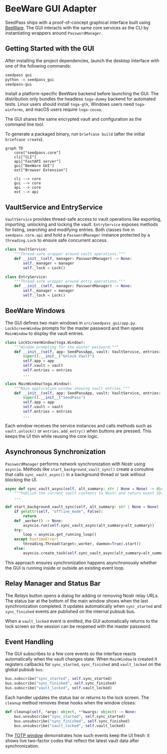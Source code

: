 # BeeWare GUI Adapter

SeedPass ships with a proof-of-concept graphical interface built using [BeeWare](https://beeware.org). The GUI interacts with the same core services as the CLI by instantiating wrappers around `PasswordManager`.


## Getting Started with the GUI

After installing the project dependencies, launch the desktop interface with one
of the following commands:

```bash
seedpass gui
python -m seedpass_gui
seedpass-gui
```

Install a platform-specific BeeWare backend before launching the GUI. The
distribution only bundles the headless `toga-dummy` backend for automated
tests. Linux users should install `toga-gtk`, Windows users need
`toga-winforms`, and macOS users require `toga-cocoa`.

The GUI shares the same encrypted vault and configuration as the command line tool.

To generate a packaged binary, run `briefcase build` (after the initial `briefcase create`).

```mermaid
graph TD
    core["seedpass.core"]
    cli["CLI"]
    api["FastAPI server"]
    gui["BeeWare GUI"]
    ext["Browser Extension"]

    cli --> core
    gui --> core
    api --> core
    ext --> api
```

## VaultService and EntryService

`VaultService` provides thread-safe access to vault operations like exporting, importing, unlocking and locking the vault. `EntryService` exposes methods for listing, searching and modifying entries. Both classes live in `seedpass.core.api` and hold a `PasswordManager` instance protected by a `threading.Lock` to ensure safe concurrent access.

```python
class VaultService:
    """Thread-safe wrapper around vault operations."""
    def __init__(self, manager: PasswordManager) -> None:
        self._manager = manager
        self._lock = Lock()
```

```python
class EntryService:
    """Thread-safe wrapper around entry operations."""
    def __init__(self, manager: PasswordManager) -> None:
        self._manager = manager
        self._lock = Lock()
```

## BeeWare Windows

The GUI defines two main windows in `src/seedpass_gui/app.py`. `LockScreenWindow` prompts for the master password and then opens `MainWindow` to display the vault entries.

```python
class LockScreenWindow(toga.Window):
    """Window prompting for the master password."""
    def __init__(self, app: SeedPassApp, vault: VaultService, entries: EntryService) -> None:
        super().__init__("Unlock Vault")
        self.app = app
        self.vault = vault
        self.entries = entries
        ...
```

```python
class MainWindow(toga.Window):
    """Main application window showing vault entries."""
    def __init__(self, app: SeedPassApp, vault: VaultService, entries: EntryService) -> None:
        super().__init__("SeedPass")
        self.app = app
        self.vault = vault
        self.entries = entries
        ...
```

Each window receives the service instances and calls methods such as `vault.unlock()` or `entries.add_entry()` when buttons are pressed. This keeps the UI thin while reusing the core logic.

## Asynchronous Synchronization

`PasswordManager` performs network synchronization with Nostr using `asyncio`. Methods like `start_background_vault_sync()` create a coroutine that calls `sync_vault_async()` in a background thread or task without blocking the UI.

```python
async def sync_vault_async(self, alt_summary: str | None = None) -> dict[str, list[str] | str] | None:
    """Publish the current vault contents to Nostr and return event IDs."""
    ...
```

```python
def start_background_vault_sync(self, alt_summary: str | None = None) -> None:
    if getattr(self, "offline_mode", False):
        return
    def _worker() -> None:
        asyncio.run(self.sync_vault_async(alt_summary=alt_summary))
    try:
        loop = asyncio.get_running_loop()
    except RuntimeError:
        threading.Thread(target=_worker, daemon=True).start()
    else:
        asyncio.create_task(self.sync_vault_async(alt_summary=alt_summary))
```

This approach ensures synchronization happens asynchronously whether the GUI is running inside or outside an existing event loop.

## Relay Manager and Status Bar

The *Relays* button opens a dialog for adding or removing Nostr relay URLs. The
status bar at the bottom of the main window shows when the last synchronization
completed. It updates automatically when `sync_started` and `sync_finished`
events are published on the internal pubsub bus.

When a ``vault_locked`` event is emitted, the GUI automatically returns to the
lock screen so the session can be reopened with the master password.


## Event Handling

The GUI subscribes to a few core events so the interface reacts automatically when the vault changes state. When `MainWindow` is created it registers callbacks for `sync_started`, `sync_finished` and `vault_locked` on the global pubsub `bus`:

```python
bus.subscribe("sync_started", self.sync_started)
bus.subscribe("sync_finished", self.sync_finished)
bus.subscribe("vault_locked", self.vault_locked)
```

Each handler updates the status bar or returns to the lock screen. The `cleanup` method removes these hooks when the window closes:

```python
def cleanup(self, *args: object, **kwargs: object) -> None:
    bus.unsubscribe("sync_started", self.sync_started)
    bus.unsubscribe("sync_finished", self.sync_finished)
    bus.unsubscribe("vault_locked", self.vault_locked)
```

The [TOTP window](../../02-api_reference.md#totp) demonstrates how such events keep the UI fresh: it shows live two-factor codes that reflect the latest vault data after synchronization.

